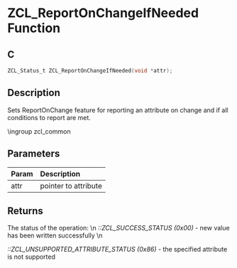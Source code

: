 # ZCL_ReportOnChangeIfNeeded Function

## C

```c
ZCL_Status_t ZCL_ReportOnChangeIfNeeded(void *attr);
```

## Description

 Sets ReportOnChange feature for reporting an attribute 
on change and if all conditions to report are met.

\ingroup zcl_common

## Parameters

| Param | Description |
|:----- |:----------- |
| attr | pointer to attribute  

## Returns

 The status of the operation: \n 
*::ZCL_SUCCESS_STATUS (0x00)* - new value has been written successfully \n

*::ZCL_UNSUPPORTED_ATTRIBUTE_STATUS (0x86)* - the specified attribute is not supported


